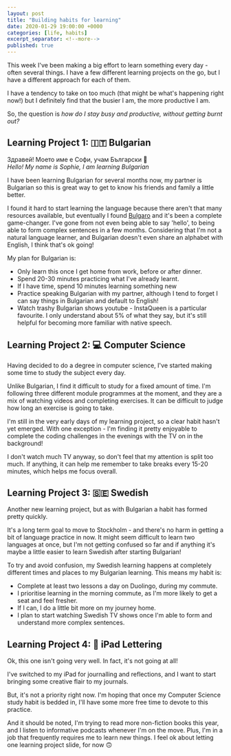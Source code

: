 ```yaml
---
layout: post
title: "Building habits for learning"
date: 2020-01-29 19:00:00 +0000    
categories: [life, habits]
excerpt_separator: <!--more-->
published: true
---
```


This week I've been making a big effort to learn something every day - often several things. I have a few different learning projects on the go, but I have a different approach for each of them.

I have a tendency to take on too much (that might be what's happening right now!) but I definitely find that the busier I am, the more productive I am.

So, the question is *how do I stay busy and productive, without getting burnt out?*

<!--more-->

## Learning Project 1: 🇮🇹 Bulgarian

Здравей! Моето име е Софи, учам Български 👋  
*Hello! Мy name is Sophie, I am learning Bulgarian*

I have been learning Bulgarian for several months now, my partner is Bulgarian so this is great way to get to know his friends and family a little better.

I found it hard to start learning the language because there aren't that many resources available, but eventually I found [Bulgaro](http://www.bulgaro.io) and it's been a complete game-changer. I've gone from not even being able to say 'hello', to being able to form complex sentences in a few months. Considering that I'm not a natural language learner, and Bulgarian doesn't even share an alphabet with English, I think that's ok going!

My plan for Bulgarian is:
- Only learn this once I get home from work, before or after dinner.
- Spend 20-30 minutes practicing what I've already learnt.
- If I have time, spend 10 minutes learning something new
- Practice speaking Bulgarian with my partner, although I tend to forget I can say things in Bulgarian and default to English!
- Watch trashy Bulgarian shows youtube - InstaQueen is a particular favourite. I only understand about 5% of what they say, but it's still helpful for becoming more familiar with native speech.

## Learning Project 2: 💻 Computer Science

Having decided to do a degree in computer science, I've started making some time to study the subject every day.

Unlike Bulgarian, I find it difficult to study for a fixed amount of time. I'm following three different module programmes at the moment, and they are a mix of watching videos and completing exercises. It can be difficult to judge how long an exercise is going to take.

I'm still in the very early days of my learning project, so a clear habit hasn't yet emerged. With one exception - I'm finding it pretty enjoyable to complete the coding challenges in the evenings with the TV on in the background!

I don't watch much TV anyway, so don't feel that my attention is split too much. If anything, it can help me remember to take breaks every 15-20 minutes, which helps me focus overall.

## Learning Project 3: 🇸🇪 Swedish

Another new learning project, but as with Bulgarian a habit has formed pretty quickly.

It's a long term goal to move to Stockholm - and there's no harm in getting a bit of language practice in now. It might seem difficult to learn two languages at once, but I'm not getting confused so far and if anything it's maybe a little easier to learn Swedish after starting Bulgarian!

To try and avoid confusion, my Swedish learning happens at completely different times and places to my Bulgarian learning. This means my habit is:

- Complete at least two lessons a day on Duolingo, during my commute.
- I prioritise learning in the morning commute, as I'm more likely to get a seat and feel fresher.
- If I can, I do a little bit more on my journey home.
- I plan to start watching Swedish TV shows once I'm able to form and understand more complex sentences.

## Learning Project 4: 🎨 iPad Lettering

Ok, this one isn't going very well. In fact, it's not going at all!

I've switched to my iPad for journalling and reflections, and I want to start bringing some creative flair to my journals.

But, it's not a priority right now. I'm hoping that once my Computer Science study habit is bedded in, I'll have some more free time to devote to this practice.

And it should be noted, I'm trying to read more non-fiction books this year, and I listen to informative podcasts whenever I'm on the move. Plus, I'm in a job that frequently requires me to learn new things. I feel ok about letting one learning project slide, for now 🙃
